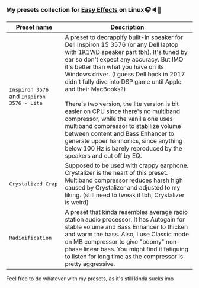 ### My presets collection for [Easy Effects](https://github.com/wwmm/easyeffects) on Linux🎧🔈🐧

| Preset name | Description |
| - | - |
| `Inspiron 3576` and `Inspiron 3576 - Lite` | A preset to decrappify built-in speaker for Dell Inspiron 15 3576 (or any Dell laptop with 1K1WD speaker part tbh). It's tuned by ear so don't expect any accuracy. But IMO it's better than what you have on its Windows driver. (I guess Dell back in 2017 didn't fully dive into DSP game until Apple and their MacBooks?)<br><br>There's two version, the lite version is bit easier on CPU since there's no multiband compressor, while the vanilla one uses multiband compressor to stabilize volume between content and Bass Enhancer to generate upper harmonics, since anything below 100 Hz is barely reproduced by the speakers and cut off by EQ. |
| `Crystalized Crap` | Supposed to be used with crappy earphone. Crystalizer is the heart of this preset. Multiband compressor reduces harsh high caused by Crystalizer and adjusted to my liking. (still need to tweak it tbh, Crystalizer is weird) |
| `Radioification` | A preset that kinda resembles average radio station audio processor. It has Autogain for stable volume and Bass Enhancer to thicken and warm the bass. Also, I use Classic mode on MB compressor to give "boomy" non-phase linear bass. You might find it fatiguing to listen for long time as the compressor is pretty aggressive. |

Feel free to do whatever with my presets, as it's still kinda sucks imo

